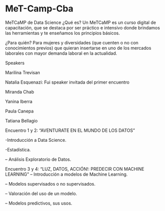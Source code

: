 # MeT-Camp-Cba

MeTCaMP de Data Science
¿Qué es?
Un MeTCaMP es un curso digital de capacitación, que se destaca por ser práctico e intensivo donde brindamos las herramientas y te enseñamos los principios básicos.

¿Para quién?
Para mujeres y diversidades (que cuenten o no con conocimientos previos) que quieran insertarse en uno de los mercados laborales con mayor demanda laboral en la actualidad.

Speakers

Marilina Trevisan

Natalia Esquenazi: Fui speaker invitada del primer encuentro 

Miranda Chab

Yanina Iberra

Paula Canepa

Tatiana Bellagio

Encuentro 1 y 2: “AVENTURATE EN EL MUNDO DE LOS DATOS”

-Introducción a Data Science.

-Estadística.

– Análisis Exploratorio de Datos.

Encuentro 3 y 4: “LUZ, DATOS, ACCIÓN!: PREDECIR CON MACHINE LEARNING”
– Introducción a modelos de Machine Learning.

– Modelos supervisados o no supervisados.

– Valoración del uso de un modelo.

– Modelos predictivos, sus usos.
